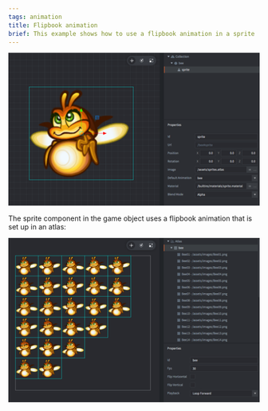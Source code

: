 ```yaml
---
tags: animation
title: Flipbook animation
brief: This example shows how to use a flipbook animation in a sprite
---
```


![flipbook](flipbook.png)

The sprite component in the game object uses a flipbook animation that is set up in an atlas:

![atlas](atlas.png)
